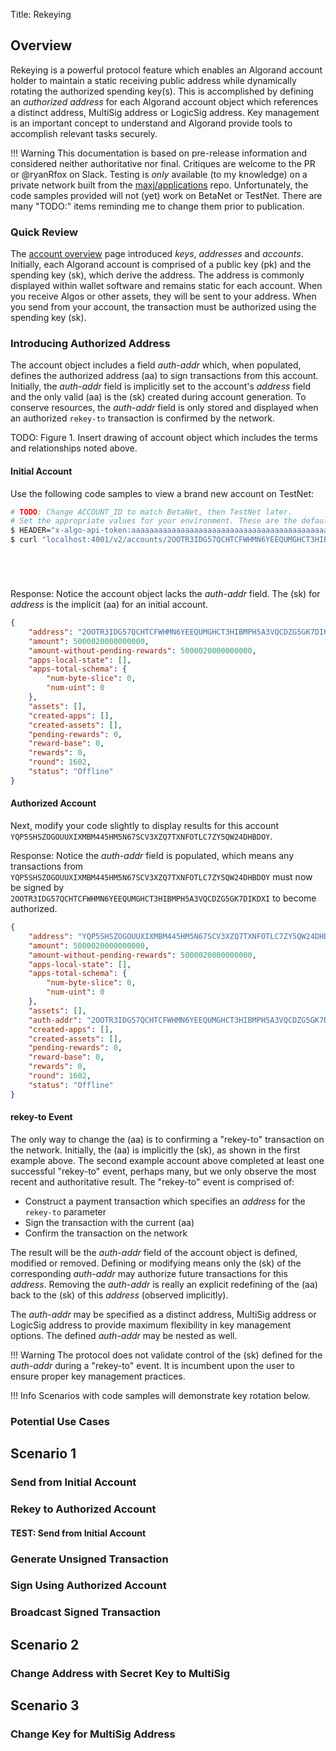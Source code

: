 Title: Rekeying

## Overview

Rekeying is a powerful protocol feature which enables an Algorand account holder to maintain a static receiving public address while dynamically rotating the authorized spending key(s). This is accomplished by defining an _authorized address_ for each Algorand account object which references a distinct address, MultiSig address or LogicSig address. Key management is an important concept to understand and Algorand provide tools to accomplish relevant tasks securely. 

!!! Warning
    This documentation is based on pre-release information and considered neither authoritative nor final. Critiques are welcome to the PR or @ryanRfox on Slack. Testing is _only_ available (to my knowledge) on a private network built from the [maxj/applications](https://github.com/justicz/go-algorand/tree/maxj/applications) repo. Unfortunately, the code samples provided will not (yet) work on BetaNet or TestNet. There are many "TODO:" items reminding me to change them prior to publication.

### Quick Review

The [account overview](https://staging.new-dev-site.algorand.org/docs/features/accounts/#keys-and-addresses0) page introduced _keys_, _addresses_ and _accounts_. Initially, each Algorand account is comprised of a public key (pk) and the spending key (sk), which derive the address. The address is commonly displayed within wallet software and remains static for each account. When you receive Algos or other assets, they will be sent to your address. When you send from your account, the transaction must be authorized using the spending key (sk).  

### Introducing Authorized Address

The account object includes a field _auth-addr_ which, when populated, defines the authorized address (aa) to sign transactions from this account. Initially, the _auth-addr_ field is implicitly set to the account's _address_ field and the only valid (aa) is the (sk) created during account generation. To conserve resources, the _auth-addr_ field is only stored and displayed when an authorized `rekey-to` transaction is confirmed by the network. 

TODO: Figure 1. Insert drawing of account object which includes the terms and relationships noted above.

#### Initial Account

Use the following code samples to view a brand new account on TestNet:

```bash tab="goal"
# TODO: Change ACCOUNT_ID to match BetaNet, then TestNet later.
# Set the appropriate values for your environment. These are the defaults for Sandbox on TestNet
$ HEADER="x-algo-api-token:aaaaaaaaaaaaaaaaaaaaaaaaaaaaaaaaaaaaaaaaaaaaaaaaaaaaaaaaaaaaaaaa"
$ curl "localhost:4001/v2/accounts/2OOTR3IDG57QCHTCFWHMN6YEEQUMGHCT3HIBMPH5A3VQCDZG5GK7DIKDXI" -H $HEADER
```

```bash tab="JavaScript"

``` 

```bash tab="Python"

``` 

```bash tab="Java"

``` 

```bash tab="Go"

``` 

Response:
Notice the account object lacks the _auth-addr_ field. The (sk) for _address_ is the implicit (aa) for an initial account.

```json hl_lines="2"
{
    "address": "2OOTR3IDG57QCHTCFWHMN6YEEQUMGHCT3HIBMPH5A3VQCDZG5GK7DIKDXI",
    "amount": 5000020000000000,
    "amount-without-pending-rewards": 5000020000000000,
    "apps-local-state": [],
    "apps-total-schema": {
        "num-byte-slice": 0,
        "num-uint": 0
    },
    "assets": [],
    "created-apps": [],
    "created-assets": [],
    "pending-rewards": 0,
    "reward-base": 0,
    "rewards": 0,
    "round": 1602,
    "status": "Offline"
}
```

#### Authorized Account

Next, modify your code slightly to display results for this account `YQP5SHSZOGOUUXIXMBM445HM5N67SCV3XZQ7TXNFOTLC7ZY5QW24DHBDOY`.

Response:
Notice the _auth-addr_ field is populated, which means any transactions from `YQP5SHSZOGOUUXIXMBM445HM5N67SCV3XZQ7TXNFOTLC7ZY5QW24DHBDOY` must now be signed by `2OOTR3IDG57QCHTCFWHMN6YEEQUMGHCT3HIBMPH5A3VQCDZG5GK7DIKDXI` to become authorized. 

```json hl_lines="2 11"
{
    "address": "YQP5SHSZOGOUUXIXMBM445HM5N67SCV3XZQ7TXNFOTLC7ZY5QW24DHBDOY",
    "amount": 5000020000000000,
    "amount-without-pending-rewards": 5000020000000000,
    "apps-local-state": [],
    "apps-total-schema": {
        "num-byte-slice": 0,
        "num-uint": 0
    },
    "assets": [],
    "auth-addr": "2OOTR3IDG57QCHTCFWHMN6YEEQUMGHCT3HIBMPH5A3VQCDZG5GK7DIKDXI",
    "created-apps": [],
    "created-assets": [],
    "pending-rewards": 0,
    "reward-base": 0,
    "rewards": 0,
    "round": 1602,
    "status": "Offline"
}
```

#### rekey-to Event

The only way to change the (aa) is to confirming a "rekey-to" transaction on the network. Initially, the (aa) is implicitly the (sk), as shown in the first example above. The second example account above completed at least one successful "rekey-to" event, perhaps many, but we only observe the most recent and authoritative result. The "rekey-to" event is comprised of: 

- Construct a payment transaction which specifies an _address_ for the `rekey-to` parameter
- Sign the transaction with the current (aa) 
- Confirm the transaction on the network

The result will be the _auth-addr_ field of the account object is defined, modified or removed. Defining or modifying means only the (sk) of the corresponding _auth-addr_ may authorize future transactions for this _address_. Removing the _auth-addr_ is really an explicit redefining of the (aa) back to the (sk) of this _address_ (observed implicitly). 

The _auth-addr_ may be specified as a distinct address, MultiSig address or LogicSig address to provide maximum flexibility in key management options. The defined _auth-addr_ may be nested as well.

!!! Warning
    The protocol does not validate control of the (sk) defined for the _auth-addr_ during a "rekey-to" event. It is incumbent upon the user to ensure proper key management practices.


!!! Info
    Scenarios with code samples will demonstrate key rotation below.

### Potential Use Cases

## Scenario 1

### Send from Initial Account


### Rekey to Authorized Account

#### TEST: Send from Initial Account

### Generate Unsigned Transaction

### Sign Using Authorized Account

### Broadcast Signed Transaction

## Scenario 2

### Change Address with Secret Key to MultiSig

## Scenario 3

### Change Key for MultiSig Address

